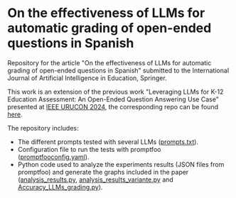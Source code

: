 # On the effectiveness of LLMs for automatic grading of open-ended questions in Spanish
Repository for the article "On the effectiveness of LLMs for automatic grading of open-ended questions in Spanish" submitted to the International Journal of Artificial Intelligence in Education, Springer.

This work is an extension of the previous work "Leveraging LLMs for K-12 Education Assessment: An Open-Ended Question Answering Use Case" presented at [IEEE URUCON 2024](https://ieeexplore.ieee.org/document/10850479/), the corresponding repo can be found [here](https://github.com/gcapde/eval_llms_edutech_assessment).


The repository includes:

* The different prompts tested with several LLMs ([prompts.txt](https://github.com/gcapde/eval_LLMs_grading_Spanish/blob/main/prompts.txt)).
* Configuration file to run the tests with promptfoo ([promptfooconfig.yaml](https://github.com/gcapde/eval_LLMs_grading_Spanish/blob/main/promptfooconfig.yaml)).
* Python code used to analyze the experiments results (JSON files from promptfoo) and generate the graphs included in the paper ([analysis_results.py](https://github.com/gcapde/eval_LLMs_grading_Spanish/blob/main/analysis_results.py), [analysis_results_variante.py](https://github.com/gcapde/eval_LLMs_grading_Spanish/blob/main/analysis_results_variante.py) and [Accuracy_LLMs_grading.py](https://github.com/gcapde/eval_LLMs_grading_Spanish/blob/main/Accuracy_LLMs_grading.ipynb)).
